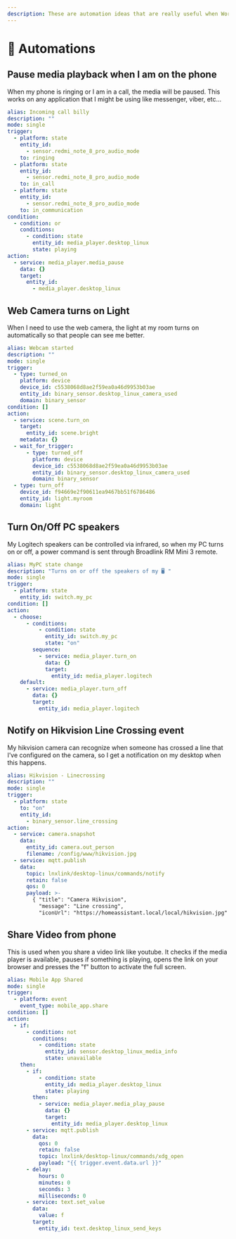 ```yaml
---
description: These are automation ideas that are really useful when Working From Home
---
```


# 🤯 Automations

## Pause media playback when I am on the phone

When my phone is ringing or I am in a call, the media will be paused. This works on any application that I might be using like messenger, viber, etc…

```yaml
alias: Incoming call billy
description: ""
mode: single
trigger:
  - platform: state
    entity_id:
      - sensor.redmi_note_8_pro_audio_mode
    to: ringing
  - platform: state
    entity_id:
      - sensor.redmi_note_8_pro_audio_mode
    to: in_call
  - platform: state
    entity_id:
      - sensor.redmi_note_8_pro_audio_mode
    to: in_communication
condition:
  - condition: or
    conditions:
      - condition: state
        entity_id: media_player.desktop_linux
        state: playing
action:
  - service: media_player.media_pause
    data: {}
    target:
      entity_id:
        - media_player.desktop_linux        
```

## Web Camera turns on Light

When I need to use the web camera, the light at my room turns on automatically so that people can see me better.

```yaml
alias: Webcam started
description: ""
mode: single
trigger:
  - type: turned_on
    platform: device
    device_id: c5538068d8ae2f59ea0a46d9953b03ae
    entity_id: binary_sensor.desktop_linux_camera_used
    domain: binary_sensor
condition: []
action:
  - service: scene.turn_on
    target:
      entity_id: scene.bright
    metadata: {}
  - wait_for_trigger:
      - type: turned_off
        platform: device
        device_id: c5538068d8ae2f59ea0a46d9953b03ae
        entity_id: binary_sensor.desktop_linux_camera_used
        domain: binary_sensor
  - type: turn_off
    device_id: f94669e2f90611ea9467bb51f6786486
    entity_id: light.myroom
    domain: light
```

## Turn On/Off PC speakers

My Logitech speakers can be controlled via infrared, so when my PC turns on or off, a power command is sent through Broadlink RM Mini 3 remote.

```yaml
alias: MyPC state change
description: "Turns on or off the speakers of my 🖥 "
mode: single
trigger:
  - platform: state
    entity_id: switch.my_pc
condition: []
action:
  - choose:
      - conditions:
          - condition: state
            entity_id: switch.my_pc
            state: "on"
        sequence:
          - service: media_player.turn_on
            data: {}
            target:
              entity_id: media_player.logitech
    default:
      - service: media_player.turn_off
        data: {}
        target:
          entity_id: media_player.logitech
```

## Notify on Hikvision Line Crossing event

My hikvision camera can recognize when someone has crossed a line that I’ve configured on the camera, so I get a notification on my desktop when this happens.

```yaml
alias: Hikvision - Linecrossing
description: ""
mode: single
trigger:
  - platform: state
    to: "on"
    entity_id:
      - binary_sensor.line_crossing
action:
  - service: camera.snapshot
    data:
      entity_id: camera.out_person
      filename: /config/www/hikvision.jpg
  - service: mqtt.publish
    data:
      topic: lnxlink/desktop-linux/commands/notify
      retain: false
      qos: 0
      payload: >-
        { "title": "Camera Hikvision", 
          "message": "Line crossing", 
          "iconUrl": "https://homeassistant.local/local/hikvision.jpg" }
```

## Share Video from phone

This is used when you share a video link like youtube. It checks if the media player is available, pauses if something is playing, opens the link on your browser and presses the "f" button to activate the full screen.

```yaml
alias: Mobile App Shared
mode: single
trigger:
  - platform: event
    event_type: mobile_app.share
condition: []
action:
  - if:
      - condition: not
        conditions:
          - condition: state
            entity_id: sensor.desktop_linux_media_info
            state: unavailable
    then:
      - if:
          - condition: state
            entity_id: media_player.desktop_linux
            state: playing
        then:
          - service: media_player.media_play_pause
            data: {}
            target:
              entity_id: media_player.desktop_linux
      - service: mqtt.publish
        data:
          qos: 0
          retain: false
          topic: lnxlink/desktop-linux/commands/xdg_open
          payload: "{{ trigger.event.data.url }}"
      - delay:
          hours: 0
          minutes: 0
          seconds: 3
          milliseconds: 0
      - service: text.set_value
        data:
          value: f
        target:
          entity_id: text.desktop_linux_send_keys
```

